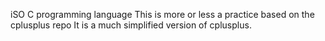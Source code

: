 iSO C programming language
This is more or less a practice based on the cplusplus repo
It is a much simplified version of cplusplus.
